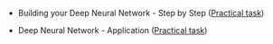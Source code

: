 - Building your Deep Neural Network - Step by Step ([Practical task](https://github.com/Kochurovskyi/Deep_Neural_Network_Projects/blob/main/Courses%20(COURSERA)/1.%20Neural%20Networks%20and%20Deep%20Learning/Week%204/Building%20your%20Deep%20Neural%20Network%20-%20Step%20by%20Step/Building_your_Deep_Neural_Network_Step_by_Step_v8a.ipynb))

- Deep Neural Network - Application ([Practical task](https://github.com/Kochurovskyi/Deep_Neural_Network_Projects/blob/main/Courses%20(COURSERA)/1.%20Neural%20Networks%20and%20Deep%20Learning/Week%204/Deep%20Neural%20Network%20Application_%20Image%20Classification/Deep%20Neural%20Network%20-%20Application%20v8.ipynb))

